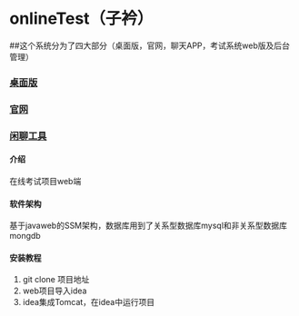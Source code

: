 # onlineTest（子衿）

##这个系统分为了四大部分（桌面版，官网，聊天APP，考试系统web版及后台管理）

<a href="https://github.com/q513021617/onlineTestWin"><h3>桌面版</h3></a>

<a href="https://github.com/q513021617/onlineTestHome"><h3>官网</h3> </a>
<a href="https://github.com/q513021617/onlineTestChat"><h3>闲聊工具</h3></a>
  
#### 介绍

在线考试项目web端

#### 软件架构

基于javaweb的SSM架构，数据库用到了关系型数据库mysql和非关系型数据库mongdb


#### 安装教程

1. git clone 项目地址
2. web项目导入idea
3. idea集成Tomcat，在idea中运行项目

